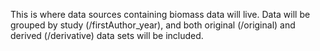 This is where data sources containing biomass data will live. Data will be grouped by study 
(/firstAuthor_year), and both original (/original) and derived (/derivative) data sets will be included.
